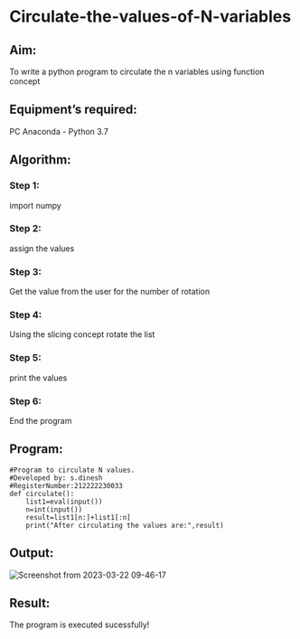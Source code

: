 # Circulate-the-values-of-N-variables
## Aim:
To write a python program to circulate the n variables using function concept
## Equipment’s required:
PC
Anaconda - Python 3.7
## Algorithm: 
### Step 1: 
import numpy 
### Step 2: 
assign the values
### Step 3: 
Get the value from the user for the number of rotation
### Step 4: 
Using the slicing concept rotate the list

### Step 5: 
print the values
### Step 6: 
End the program
## Program:
```
#Program to circulate N values.
#Developed by: s.dinesh
#RegisterNumber:212222230033
def circulate():
    list1=eval(input())
    n=int(input())
    result=list1[n:]+list1[:n]
    print("After circulating the values are:",result)

```
## Output:
![Screenshot from 2023-03-22 09-46-17](https://user-images.githubusercontent.com/119405916/226801479-b733482e-89f0-434f-9f3a-f3b4f5fb7ed4.png)
## Result:
The program is executed sucessfully!
